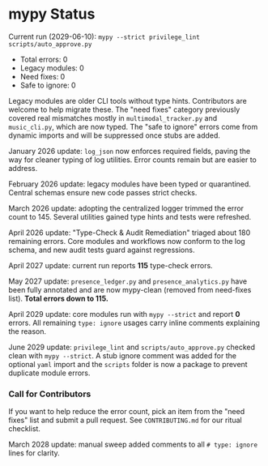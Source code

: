 # mypy Status

Current run (2029-06-10): `mypy --strict privilege_lint scripts/auto_approve.py`

- Total errors: 0
- Legacy modules: 0
- Need fixes: 0
- Safe to ignore: 0

Legacy modules are older CLI tools without type hints. Contributors are welcome to
help migrate these. The "need fixes" category previously covered real mismatches
mostly in `multimodal_tracker.py` and `music_cli.py`, which are now typed. The
"safe to ignore" errors come from dynamic imports and will be suppressed once stubs
are added.

January 2026 update: `log_json` now enforces required fields, paving the way for
cleaner typing of log utilities. Error counts remain but are easier to address.

February 2026 update: legacy modules have been typed or quarantined. Central
schemas ensure new code passes strict checks.

March 2026 update: adopting the centralized logger trimmed the error count to
145. Several utilities gained type hints and tests were refreshed.

April 2026 update: "Type-Check & Audit Remediation" triaged about 180 remaining errors. Core modules and workflows now conform to the log schema, and new audit tests guard against regressions.

April 2027 update: current run reports **115** type-check errors.

May 2027 update: `presence_ledger.py` and `presence_analytics.py` have been fully annotated and are now mypy-clean (removed from need-fixes list). **Total errors down to 115.**

April 2029 update: core modules run with `mypy --strict` and report **0** errors.
All remaining `type: ignore` usages carry inline comments explaining the reason.

June 2029 update: `privilege_lint` and `scripts/auto_approve.py` checked clean
with `mypy --strict`. A stub ignore comment was added for the optional `yaml`
import and the `scripts` folder is now a package to prevent duplicate module
errors.

### Call for Contributors

If you want to help reduce the error count, pick an item from the "need fixes" list
and submit a pull request. See `CONTRIBUTING.md` for our ritual checklist.

March 2028 update: manual sweep added comments to all `# type: ignore` lines for clarity.
